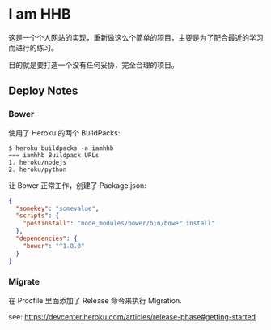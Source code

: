 # I am HHB

这是一个个人网站的实现，重新做这么个简单的项目，主要是为了配合最近的学习而进行的练习。

目的就是要打造一个没有任何妥协，完全合理的项目。


## Deploy Notes

### Bower

使用了 Heroku 的两个 BuildPacks:

```
$ heroku buildpacks -a iamhhb
=== iamhhb Buildpack URLs
1. heroku/nodejs
2. heroku/python
```

让 Bower 正常工作，创建了 Package.json:

```json
{
  "somekey": "somevalue",
  "scripts": {
    "postinstall": "node_modules/bower/bin/bower install"
  },
  "dependencies": {
    "bower": "^1.8.0"
  }
}
```

### Migrate

在 Procfile 里面添加了 Release 命令来执行 Migration.

see: https://devcenter.heroku.com/articles/release-phase#getting-started
